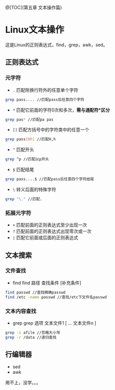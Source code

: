 ﻿@[TOC](第五章 文本操作篇)
# Linux文本操作

这是Linux的正则表达式，find，grep，awk，sed。
## 正则表达式
### 元字符
- `.` 匹配除换行符外的任意单个字符
```bash
grep pass.... //匹配pass后任意四个字符
```
- `*` 匹配它前面的字符0次和多次，**需与通配符*区分**
```bash
grep pas* //匹配pa pas
```
- `[]` 匹配方括号中的字符类中的任意一个
```bash
grep pass[Hh] //匹配H,h
```
- `^` 匹配开头
```bash
grep ^p //匹配以p开头
```
- `$` 匹配结尾
```bash
grep pass....$ //匹配pass后任意四个字符结尾
```
- `\` 转义后面的特殊字符
```bash
grep "\." //匹配.
```
### 拓展元字符
- `+` 匹配前面的正则表达式至少出现一次
- `?` 匹配前面的正则表达式出现零次或一次
- `|` 匹配它前面或后面的正则表达式
## 文本搜索
### 文件查找
- find
find 路径 查找条件 [补充条件]
```bash
find passwd //查找精确passwd
find /etc -name passwd //查找/etc下文件名passwd
```
### 文本内容查找
- grep
grep 选项 文本文件1 [ … 文本文件n ]

```bash
grep -i afile //忽略大小写
grep -r /data //递归查找
```
## 行编辑器
- sed
- awk

用不上，没学。。。


